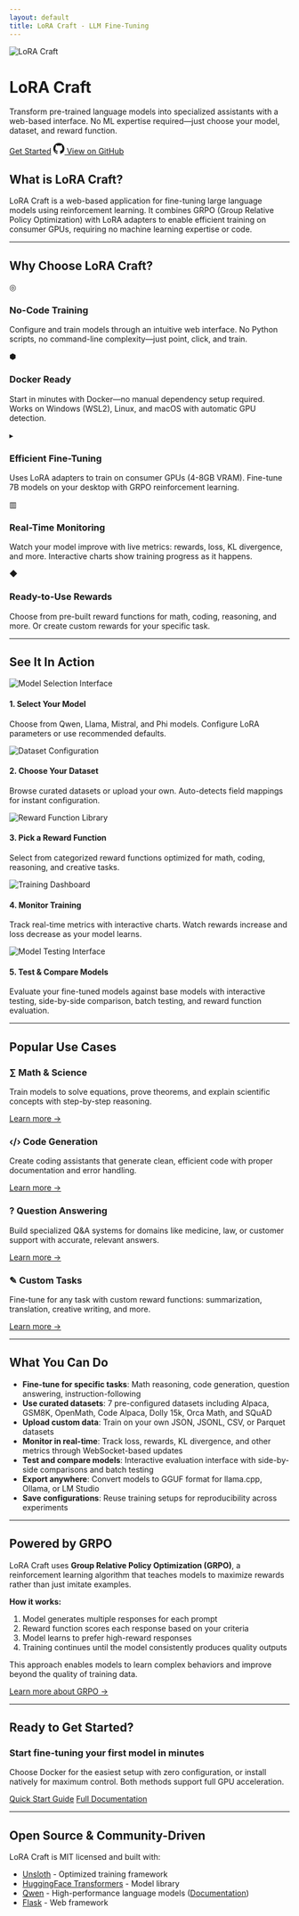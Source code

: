 ```yaml
---
layout: default
title: LoRA Craft - LLM Fine-Tuning
---
```


<div class="hero-section">
  <div class="content-logo">
    <img src="lora_craft.png" alt="LoRA Craft">
    <h1>LoRA Craft</h1>
  </div>

  <p class="hero-description">
    Transform pre-trained language models into specialized assistants with a web-based interface.
    No ML expertise required—just choose your model, dataset, and reward function.
  </p>

  <div class="cta-buttons">
    <a href="quickstart.html" class="btn-primary">Get Started</a>
    <a href="https://github.com/jwest33/lora_craft" class="btn-secondary" target="_blank">
      <svg width="20" height="20" viewBox="0 0 16 16" fill="currentColor">
        <path d="M8 0C3.58 0 0 3.58 0 8c0 3.54 2.29 6.53 5.47 7.59.4.07.55-.17.55-.38 0-.19-.01-.82-.01-1.49-2.01.37-2.53-.49-2.69-.94-.09-.23-.48-.94-.82-1.13-.28-.15-.68-.52-.01-.53.63-.01 1.08.58 1.23.82.72 1.21 1.87.87 2.33.66.07-.52.28-.87.51-1.07-1.78-.2-3.64-.89-3.64-3.95 0-.87.31-1.59.82-2.15-.08-.2-.36-1.02.08-2.12 0 0 .67-.21 2.2.82.64-.18 1.32-.27 2-.27.68 0 1.36.09 2 .27 1.53-1.04 2.2-.82 2.2-.82.44 1.1.16 1.92.08 2.12.51.56.82 1.27.82 2.15 0 3.07-1.87 3.75-3.65 3.95.29.25.54.73.54 1.48 0 1.07-.01 1.93-.01 2.2 0 .21.15.46.55.38A8.013 8.013 0 0016 8c0-4.42-3.58-8-8-8z"/>
      </svg>
      View on GitHub
    </a>
  </div>
</div>

## What is LoRA Craft?

LoRA Craft is a web-based application for fine-tuning large language models using reinforcement learning. It combines GRPO (Group Relative Policy Optimization) with LoRA adapters to enable efficient training on consumer GPUs, requiring no machine learning expertise or code.

---

## Why Choose LoRA Craft?

<div class="benefits-grid">
  <div class="benefit-card">
    <div class="benefit-icon">◎</div>
    <h3>No-Code Training</h3>
    <p>Configure and train models through an intuitive web interface. No Python scripts, no command-line complexity—just point, click, and train.</p>
  </div>

  <div class="benefit-card">
    <div class="benefit-icon">⬢</div>
    <h3>Docker Ready</h3>
    <p>Start in minutes with Docker—no manual dependency setup required. Works on Windows (WSL2), Linux, and macOS with automatic GPU detection.</p>
  </div>

  <div class="benefit-card">
    <div class="benefit-icon">▸</div>
    <h3>Efficient Fine-Tuning</h3>
    <p>Uses LoRA adapters to train on consumer GPUs (4-8GB VRAM). Fine-tune 7B models on your desktop with GRPO reinforcement learning.</p>
  </div>

  <div class="benefit-card">
    <div class="benefit-icon">▥</div>
    <h3>Real-Time Monitoring</h3>
    <p>Watch your model improve with live metrics: rewards, loss, KL divergence, and more. Interactive charts show training progress as it happens.</p>
  </div>

  <div class="benefit-card">
    <div class="benefit-icon">◆</div>
    <h3>Ready-to-Use Rewards</h3>
    <p>Choose from pre-built reward functions for math, coding, reasoning, and more. Or create custom rewards for your specific task.</p>
  </div>
</div>

---

## See It In Action

<div class="screenshot-showcase">
  <div class="screenshot-item">
    <img src="example_model_selection.png" alt="Model Selection Interface" class="clickable-image">
    <h4>1. Select Your Model</h4>
    <p>Choose from Qwen, Llama, Mistral, and Phi models. Configure LoRA parameters or use recommended defaults.</p>
  </div>

  <div class="screenshot-item">
    <img src="example_dataset_selection.png" alt="Dataset Configuration" class="clickable-image">
    <h4>2. Choose Your Dataset</h4>
    <p>Browse curated datasets or upload your own. Auto-detects field mappings for instant configuration.</p>
  </div>

  <div class="screenshot-item">
    <img src="example_reward_catalog.png" alt="Reward Function Library" class="clickable-image">
    <h4>3. Pick a Reward Function</h4>
    <p>Select from categorized reward functions optimized for math, coding, reasoning, and creative tasks.</p>
  </div>

  <div class="screenshot-item">
    <img src="example_training_metrics.png" alt="Training Dashboard" class="clickable-image">
    <h4>4. Monitor Training</h4>
    <p>Track real-time metrics with interactive charts. Watch rewards increase and loss decrease as your model learns.</p>
  </div>

  <div class="screenshot-item">
    <img src="example_stock_trade_question.png" alt="Model Testing Interface" class="clickable-image">
    <h4>5. Test & Compare Models</h4>
    <p>Evaluate your fine-tuned models against base models with interactive testing, side-by-side comparison, batch testing, and reward function evaluation.</p>
  </div>
</div>

---

## Popular Use Cases

<div class="use-cases-grid">
  <div class="use-case-card">
    <h3>∑ Math & Science</h3>
    <p>Train models to solve equations, prove theorems, and explain scientific concepts with step-by-step reasoning.</p>
    <a href="use-cases.html#math-science">Learn more →</a>
  </div>

  <div class="use-case-card">
    <h3>‹/› Code Generation</h3>
    <p>Create coding assistants that generate clean, efficient code with proper documentation and error handling.</p>
    <a href="use-cases.html#coding">Learn more →</a>
  </div>

  <div class="use-case-card">
    <h3>? Question Answering</h3>
    <p>Build specialized Q&A systems for domains like medicine, law, or customer support with accurate, relevant answers.</p>
    <a href="use-cases.html#qa">Learn more →</a>
  </div>

  <div class="use-case-card">
    <h3>✎ Custom Tasks</h3>
    <p>Fine-tune for any task with custom reward functions: summarization, translation, creative writing, and more.</p>
    <a href="use-cases.html#custom">Learn more →</a>
  </div>
</div>

---

## What You Can Do

- **Fine-tune for specific tasks**: Math reasoning, code generation, question answering, instruction-following
- **Use curated datasets**: 7 pre-configured datasets including Alpaca, GSM8K, OpenMath, Code Alpaca, Dolly 15k, Orca Math, and SQuAD
- **Upload custom data**: Train on your own JSON, JSONL, CSV, or Parquet datasets
- **Monitor in real-time**: Track loss, rewards, KL divergence, and other metrics through WebSocket-based updates
- **Test and compare models**: Interactive evaluation interface with side-by-side comparisons and batch testing
- **Export anywhere**: Convert models to GGUF format for llama.cpp, Ollama, or LM Studio
- **Save configurations**: Reuse training setups for reproducibility across experiments

---

## Powered by GRPO

LoRA Craft uses **Group Relative Policy Optimization (GRPO)**, a reinforcement learning algorithm that teaches models to maximize rewards rather than just imitate examples.

**How it works:**
1. Model generates multiple responses for each prompt
2. Reward function scores each response based on your criteria
3. Model learns to prefer high-reward responses
4. Training continues until the model consistently produces quality outputs

This approach enables models to learn complex behaviors and improve beyond the quality of training data.

[Learn more about GRPO →](features.html#grpo)

---

## Ready to Get Started?

<div class="final-cta">
  <h3>Start fine-tuning your first model in minutes</h3>
  <p>Choose Docker for the easiest setup with zero configuration, or install natively for maximum control. Both methods support full GPU acceleration.</p>
  <a href="quickstart.html" class="btn-primary">Quick Start Guide</a>
  <a href="documentation.html" class="btn-secondary">Full Documentation</a>
</div>

---

## Open Source & Community-Driven

LoRA Craft is MIT licensed and built with:
- [Unsloth](https://github.com/unslothai/unsloth) - Optimized training framework
- [HuggingFace Transformers](https://huggingface.co/docs/transformers/) - Model library
- [Qwen](https://github.com/QwenLM/Qwen) - High-performance language models ([Documentation](https://qwen.readthedocs.io/))
- [Flask](https://flask.palletsprojects.com/) - Web framework
